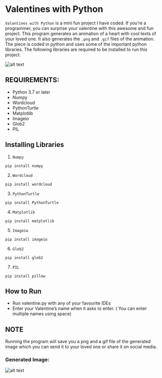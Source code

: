 # Valentines with Python 

`Valentines with Python` is a mini fun project I have coded. If you’re a programmer, you can surprise your valentine with this awesome and fun project. This program generates an animation of a heart with cool texts of your loved one. It also generates the `.png` and `.gif` files of the animation. The piece is coded in python and uses some of the important python libraries. The following libraries are required to be installed to run this project. 

![alt text](https://media.giphy.com/media/lNjhdOH4gwVGlDwH8Y/giphy.gif)

## REQUIREMENTS:

* Python 3.7 or later
* Numpy
* Wordcloud
* PythonTurtle
* Matplotlib
* Imageio
* Glob2
* PIL

## Installing Libraries

1. `Numpy`

```
pip install numpy
```

2. `Wordcloud`

```
pip install wordcloud
```

3. `PythonTurtle`

```
pip install PythonTurtle
```

4. `Matplotlib`

```
pip install matplotlib
```

5. `Imageio`


```
pip install imageio
```

6. `Glob2`

```
pip install glob2
```

7. `PIL`

```
pip install pillow
```

## How to Run

* Run valentine.py with any of your favourite IDEs
* Enter your Valentine’s name when it asks to enter. ( You can enter multiple names using space)


## NOTE
Running the program will save you a png and a gif file of the generated image which you can send it to your loved one or share it on social media. 

### Generated Image:
![alt text](https://i.imgur.com/Zb56gnv.png)
